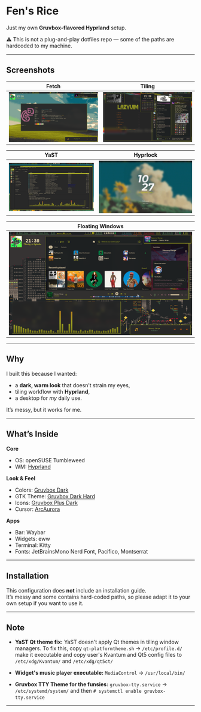 
# Fen's Rice

 Just my own **Gruvbox-flavored Hyprland** setup.
  
 ⚠️ This is not a plug-and-play dotfiles repo — some of the paths are hardcoded to my machine.

---

## Screenshots

| Fetch | Tiling |
|-----------------|-------|
| ![desktop](screenshots/fetch.png) | ![tiling](screenshots/wuhh.png) |

| YaST | Hyprlock |
|------|---------|
| ![yast ig](screenshots/yast.png) | ![hyprlock](screenshots/hyprlock.png) |

| Floating Windows | 
|--------------|
| ![ooo floating](screenshots/floating.png) | 

---

## Why

I built this because I wanted:
- a **dark, warm look** that doesn’t strain my eyes,
- tiling workflow with **Hyprland**,  
- a desktop for *my* daily use.

It’s messy, but it works for me.

---

## What’s Inside

**Core**
- OS: openSUSE Tumbleweed
- WM: [Hyprland](https://github.com/hyprwm/Hyprland)

**Look & Feel**
- Colors: [Gruvbox Dark](https://github.com/morhetz/gruvbox)
- GTK Theme: [Gruvbox Dark Hard](…)
- Icons: [Gruvbox Plus Dark](…)
- Cursor: [ArcAurora](…)

**Apps**
- Bar: Waybar
- Widgets: eww
- Terminal: Kitty
- Fonts: JetBrainsMono Nerd Font, Pacifico, Montserrat

---

## Installation

 This configuration does **not** include an installation guide.  
 It’s messy and some contains hard-coded paths, so please adapt it to your own setup if you want to use it.

---

## Note
 - **YaST Qt theme fix:** YaST doesn't apply Qt themes in tiling window managers. To fix this, copy `qt-platformtheme.sh` → `/etc/profile.d/` make it executable and copy user's Kvantum and Qt5 config files to `/etc/xdg/Kvantum/` and `/etc/xdg/qt5ct/`

 - **Widget's music player executable:** `MediaControl` → `/usr/local/bin/`

 - **Gruvbox TTY Theme for the funsies:** `gruvbox-tty.service` → `/etc/systemd/system/` and then `# systemctl enable gruvbox-tty.service`

---


